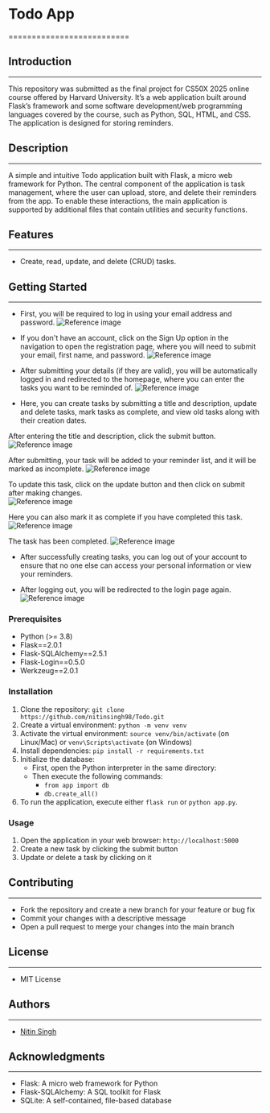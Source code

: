 # Todo App
==========================

## Introduction
---
This repository was submitted as the final project for CS50X 2025 online course offered by Harvard University. It’s a web application built around Flask’s framework and some software development/web programming languages covered by the course, such as Python, SQL, HTML, and CSS. The application is designed for storing reminders.

## Description
---------------

A simple and intuitive Todo application built with Flask, a micro web framework for Python.
The central component of the application is task management, where the user can upload, store, and delete their reminders from the app. To enable these interactions, the main application is supported by additional files that contain utilities and security functions.

## Features
------------

* Create, read, update, and delete (CRUD) tasks.

## Getting Started
---------------

* First, you will be required to log in using your email address and password.
![Reference image](/static/todo_images/please_log_in.png) 

* If you don't have an account, click on the Sign Up option in the navigation to open the registration page, where you will need to submit your email, first name, and password.
![Reference image](/static/todo_images/sign_up.png)

* After submitting your details (if they are valid), you will be automatically logged in and redirected to the homepage, where you can enter the tasks you want to be reminded of.
![Reference image](/static/todo_images/after_login.png)

* Here, you can create tasks by submitting a title and description, update and delete tasks, mark tasks as complete, and view old tasks along with their creation dates.

After entering the title and description, click the submit button.
![Reference image](/static/todo_images/entering_tasks.png)

After submitting, your task will be added to your reminder list, and it will be marked as incomplete.
![Reference image](/static/todo_images/task_list.png)

To update this task, click on the update button and then click on submit after making changes.  
![Reference image](/static/todo_images/update_uncheck.png)

Here you can also mark it as complete if you have completed this task.
![Reference image](/static/todo_images/update_checked.png)

The task has been completed.
![Reference image](/static/todo_images/after_update.png)

* After successfully creating tasks, you can log out of your account to ensure that no one else can access your personal information or view your reminders.

* After logging out, you will be redirected to the login page again.
![Reference image](/static/todo_images/login.png)

### Prerequisites

* Python (>= 3.8)
* Flask==2.0.1
* Flask-SQLAlchemy==2.5.1
* Flask-Login==0.5.0
* Werkzeug==2.0.1

### Installation

1. Clone the repository: `git clone https://github.com/nitinsingh98/Todo.git`
3. Create a virtual environment: `python -m venv venv`
4. Activate the virtual environment: `source venv/bin/activate` (on Linux/Mac) or `venv\Scripts\activate` (on Windows)
5. Install dependencies: `pip install -r requirements.txt`
6. Initialize the database:
    * First, open the Python interpreter in the same directory:
    * Then execute the following commands:
        * `from app import db`
        * `db.create_all()`
7. To run the application, execute either `flask run` or `python app.py`.


### Usage

1. Open the application in your web browser: `http://localhost:5000`
2. Create a new task by clicking the submit button
3. Update or delete a task by clicking on it

## Contributing
------------

* Fork the repository and create a new branch for your feature or bug fix
* Commit your changes with a descriptive message
* Open a pull request to merge your changes into the main branch

## License
-------

* MIT License

## Authors
--------

* [Nitin Singh](https://github.com/me50/nitinsingh98)

## Acknowledgments
---------------

* Flask: A micro web framework for Python
* Flask-SQLAlchemy: A SQL toolkit for Flask
* SQLite: A self-contained, file-based database
